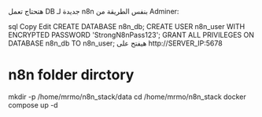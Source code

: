هتحتاج تعمل DB جديدة لـ n8n بنفس الطريقة من Adminer:

sql
Copy
Edit
CREATE DATABASE n8n_db;
CREATE USER n8n_user WITH ENCRYPTED PASSWORD 'StrongN8nPass123';
GRANT ALL PRIVILEGES ON DATABASE n8n_db TO n8n_user;
هيفتح على http://SERVER_IP:5678

# n8n folder dirctory
mkdir -p /home/mrmo/n8n_stack/data
cd /home/mrmo/n8n_stack
docker compose up -d
